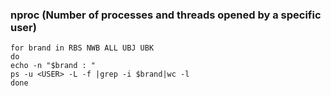 ### nproc (Number of processes and threads opened by a specific user)

```
for brand in RBS NWB ALL UBJ UBK
do
echo -n "$brand : "
ps -u <USER> -L -f |grep -i $brand|wc -l
done

```

